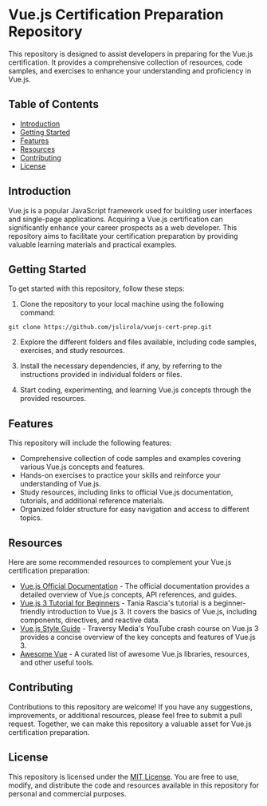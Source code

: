 # Vue.js Certification Preparation Repository

This repository is designed to assist developers in preparing for the Vue.js certification. It provides a comprehensive collection of resources, code samples, and exercises to enhance your understanding and proficiency in Vue.js.

## Table of Contents

- [Introduction](#introduction)
- [Getting Started](#getting-started)
- [Features](#features)
- [Resources](#resources)
- [Contributing](#contributing)
- [License](#license)

## Introduction

Vue.js is a popular JavaScript framework used for building user interfaces and single-page applications. Acquiring a Vue.js certification can significantly enhance your career prospects as a web developer. This repository aims to facilitate your certification preparation by providing valuable learning materials and practical examples.

## Getting Started

To get started with this repository, follow these steps:

1. Clone the repository to your local machine using the following command:

```
git clone https://github.com/jslirola/vuejs-cert-prep.git
```

2. Explore the different folders and files available, including code samples, exercises, and study resources.

3. Install the necessary dependencies, if any, by referring to the instructions provided in individual folders or files.

4. Start coding, experimenting, and learning Vue.js concepts through the provided resources.

## Features

This repository will include the following features:

- Comprehensive collection of code samples and examples covering various Vue.js concepts and features.
- Hands-on exercises to practice your skills and reinforce your understanding of Vue.js.
- Study resources, including links to official Vue.js documentation, tutorials, and additional reference materials.
- Organized folder structure for easy navigation and access to different topics.

## Resources

Here are some recommended resources to complement your Vue.js certification preparation:

- [Vue.js Official Documentation](https://v3.vuejs.org/) - The official documentation provides a detailed overview of Vue.js concepts, API references, and guides.
- [Vue.js 3 Tutorial for Beginners](https://www.taniarascia.com/getting-started-with-vue/) - Tania Rascia's tutorial is a beginner-friendly introduction to Vue.js 3. It covers the basics of Vue.js, including components, directives, and reactive data.
- [Vue.js Style Guide](https://www.youtube.com/watch?v=ZqgiuPt5QZo) - Traversy Media's YouTube crash course on Vue.js 3 provides a concise overview of the key concepts and features of Vue.js 3.
- [Awesome Vue](https://github.com/vuejs/awesome-vue) - A curated list of awesome Vue.js libraries, resources, and other useful tools.

## Contributing

Contributions to this repository are welcome! If you have any suggestions, improvements, or additional resources, please feel free to submit a pull request. Together, we can make this repository a valuable asset for Vue.js certification preparation.

## License

This repository is licensed under the [MIT License](LICENSE). You are free to use, modify, and distribute the code and resources available in this repository for personal and commercial purposes.
